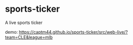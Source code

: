 # sports-ticker
A live sports ticker

demo: https://captm44.github.io/sports-ticker/src/web-live/?team=CLE&league=mlb
